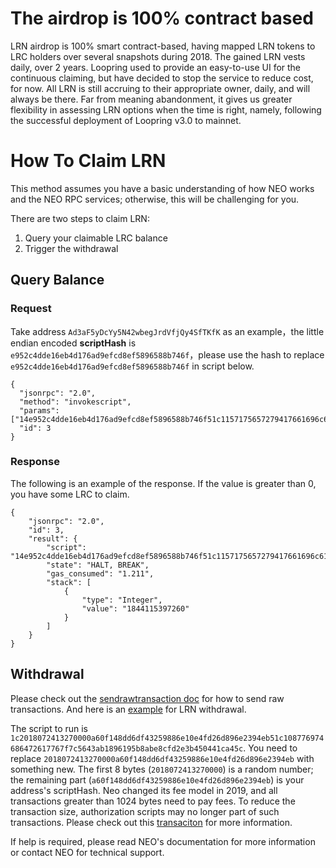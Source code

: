 # The airdrop is 100% contract based

LRN airdrop is 100% smart contract-based, having mapped LRN tokens to LRC holders over several snapshots during 2018. The gained LRN vests daily, over 2 years. Loopring used to provide an easy-to-use UI for the continuous claiming, but have decided to stop the service to reduce cost, for now. All LRN is still accruing to their appropriate owner, daily, and will always be there. Far from meaning abandonment, it gives us greater flexibility in assessing LRN options when the time is right, namely, following the successful deployment of Loopring v3.0 to mainnet.

# How To Claim LRN

This method assumes you have a basic understanding of how NEO works and the NEO RPC services; otherwise, this will be challenging for you.

There are two steps to claim LRN:

1. Query your claimable LRC balance
2. Trigger the withdrawal

## Query Balance

### Request

Take address `Ad3aF5yDcYy5N42wbegJrdVfjQy4SfTKfK` as an example，the little endian encoded **scriptHash** is `e952c4dde16eb4d176ad9efcd8ef5896588b746f`，please use the hash to replace `e952c4dde16eb4d176ad9efcd8ef5896588b746f` in script below. 

```
{
  "jsonrpc": "2.0",
  "method": "invokescript",
  "params": ["14e952c4dde16eb4d176ad9efcd8ef5896588b746f51c1157175657279417661696c61626c6542616c616e636567f7c5643ab1896195b8abe8cfd2e3b450441ca45c",1],
  "id": 3
}
```
### Response

The following is an example of the response. If the value is greater than 0, you have some LRC to claim.
```
{
    "jsonrpc": "2.0",
    "id": 3,
    "result": {
        "script": "14e952c4dde16eb4d176ad9efcd8ef5896588b746f51c1157175657279417661696c61626c6542616c616e636567f7c5643ab1896195b8abe8cfd2e3b450441ca45c",
        "state": "HALT, BREAK",
        "gas_consumed": "1.211",
        "stack": [
            {
                "type": "Integer",
                "value": "1844115397260"
            }
        ]
    }
}
```


## Withdrawal

Please check out the [sendrawtransaction doc](http://docs.neo.org/zh-cn/node/cli/2.7.4/api/sendrawtransaction.html) for how to send raw transactions. And here is an [example](https://neotracker.io/tx/de8b5e8dcd601ff3ec8ebb5c9835fb7ac002650db32601bb92d772f6088d4ee5) for LRN withdrawal.

The script to run is `1c2018072413270000a60f148dd6df43259886e10e4fd26d896e2394eb51c108776974686472617767f7c5643ab1896195b8abe8cfd2e3b450441ca45c`.
You need to replace `2018072413270000a60f148dd6df43259886e10e4fd26d896e2394eb` with something new. The first 8 bytes (`2018072413270000`) is a random number; the remaining part (`a60f148dd6df43259886e10e4fd26d896e2394eb`) is your address's scriptHash. Neo changed its fee model in 2019, and all transactions greater than 1024 bytes need to pay fees. To reduce the transaction size, authorization scripts may no longer part of such transactions. Please check out this [transaciton](https://neotracker.io/tx/43b530e62377ad4c5b5b2b6468963582ccbbfa4b4cab239a09e1666a4dd98039) for more information. 

If help is required, please read NEO's documentation for more information or contact NEO for technical support.

